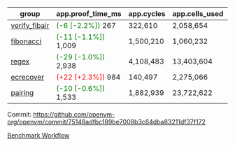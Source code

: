 | group | app.proof_time_ms | app.cycles | app.cells_used | leaf.proof_time_ms | leaf.cycles | leaf.cells_used |
| -- | -- | -- | -- | -- | -- | -- |
| [verify_fibair](https://github.com/openvm-org/openvm/blob/benchmark-results/benchmarks-pr/2121/verify_fibair-75148adfbc189be7008b3c64dba83211df37f172.md) |<span style='color: green'>(-6 [-2.2%])</span> 267 |  322,610 |  2,058,654 |- | - | - |
| [fibonacci](https://github.com/openvm-org/openvm/blob/benchmark-results/benchmarks-pr/2121/fibonacci-75148adfbc189be7008b3c64dba83211df37f172.md) |<span style='color: green'>(-11 [-1.1%])</span> 1,009 |  1,500,210 |  1,060,232 |- | - | - |
| [regex](https://github.com/openvm-org/openvm/blob/benchmark-results/benchmarks-pr/2121/regex-75148adfbc189be7008b3c64dba83211df37f172.md) |<span style='color: green'>(-29 [-1.0%])</span> 2,938 |  4,108,483 |  13,403,604 |- | - | - |
| [ecrecover](https://github.com/openvm-org/openvm/blob/benchmark-results/benchmarks-pr/2121/ecrecover-75148adfbc189be7008b3c64dba83211df37f172.md) |<span style='color: red'>(+22 [+2.3%])</span> 984 |  140,497 |  2,275,066 |- | - | - |
| [pairing](https://github.com/openvm-org/openvm/blob/benchmark-results/benchmarks-pr/2121/pairing-75148adfbc189be7008b3c64dba83211df37f172.md) |<span style='color: green'>(-10 [-0.6%])</span> 1,533 |  1,882,939 |  23,722,622 |- | - | - |


Commit: https://github.com/openvm-org/openvm/commit/75148adfbc189be7008b3c64dba83211df37f172

[Benchmark Workflow](https://github.com/openvm-org/openvm/actions/runs/17512788414)
